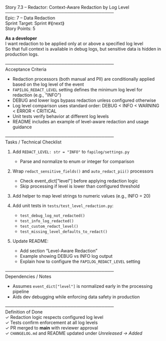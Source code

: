 Story 7.3 – Redactor: Context-Aware Redaction by Log Level  
───────────────────────────────────  
Epic: 7 – Data Redaction  
Sprint Target: Sprint #⟪next⟫  
Story Points: 5

**As a developer**  
I want redaction to be applied only at or above a specified log level  
So that full context is available in debug logs, but sensitive data is hidden in production logs.

───────────────────────────────────  
Acceptance Criteria

- Redaction processors (both manual and PII) are conditionally applied based on the log level of the event
- `FAPILOG_REDACT_LEVEL` setting defines the minimum log level for redaction (e.g., "INFO")
- DEBUG and lower logs bypass redaction unless configured otherwise
- Log level comparison uses standard order: DEBUG < INFO < WARNING < ERROR < CRITICAL
- Unit tests verify behavior at different log levels
- README includes an example of level-aware redaction and usage guidance

───────────────────────────────────  
Tasks / Technical Checklist

1. Add `REDACT_LEVEL: str = "INFO"` to `fapilog/settings.py`

   - Parse and normalize to enum or integer for comparison

2. Wrap `redact_sensitive_fields()` and `auto_redact_pii()` processors

   - Check event_dict["level"] before applying redaction logic
   - Skip processing if level is lower than configured threshold

3. Add helper to map level strings to numeric values (e.g., INFO = 20)

4. Add unit tests in `tests/test_level_redaction.py`:

   - `test_debug_log_not_redacted()`
   - `test_info_log_redacted()`
   - `test_custom_redact_level()`
   - `test_missing_level_defaults_to_redact()`

5. Update README:
   - Add section “Level-Aware Redaction”
   - Example showing DEBUG vs INFO log output
   - Explain how to configure the `FAPILOG_REDACT_LEVEL` setting

───────────────────────────────────  
Dependencies / Notes

- Assumes `event_dict["level"]` is normalized early in the processing pipeline
- Aids dev debugging while enforcing data safety in production

───────────────────────────────────  
Definition of Done  
✓ Redaction logic respects configured log level  
✓ Tests confirm enforcement at all log levels  
✓ PR merged to **main** with reviewer approval  
✓ `CHANGELOG.md` and README updated under _Unreleased → Added_
